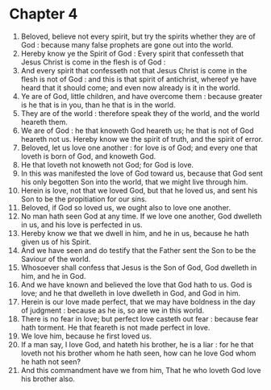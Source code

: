# Chapter 4

1. Beloved, believe not every spirit, but try the spirits whether they are of God : because many false prophets are gone out into the world.
2. Hereby know ye the Spirit of God : Every spirit that confesseth that Jesus Christ is come in the flesh is of God :
3. And every spirit that confesseth not that Jesus Christ is come in the flesh is not of God : and this is that spirit of antichrist, whereof ye have heard that it should come; and even now already is it in the world.
4. Ye are of God, little children, and have overcome them : because greater is he that is in you, than he that is in the world.
5. They are of the world : therefore speak they of the world, and the world heareth them.
6. We are of God : he that knoweth God heareth us; he that is not of God heareth not us. Hereby know we the spirit of truth, and the spirit of error.
7. Beloved, let us love one another : for love is of God; and every one that loveth is born of God, and knoweth God.
8. He that loveth not knoweth not God; for God is love.
9. In this was manifested the love of God toward us, because that God sent his only begotten Son into the world, that we might live through him.
10. Herein is love, not that we loved God, but that he loved us, and sent his Son to be the propitiation for our sins.
11. Beloved, if God so loved us, we ought also to love one another.
12. No man hath seen God at any time. If we love one another, God dwelleth in us, and his love is perfected in us.
13. Hereby know we that we dwell in him, and he in us, because he hath given us of his Spirit.
14. And we have seen and do testify that the Father sent the Son to be the Saviour of the world.
15. Whosoever shall confess that Jesus is the Son of God, God dwelleth in him, and he in God.
16. And we have known and believed the love that God hath to us. God is love; and he that dwelleth in love dwelleth in God, and God in him.
17. Herein is our love made perfect, that we may have boldness in the day of judgment : because as he is, so are we in this world.
18. There is no fear in love; but perfect love casteth out fear : because fear hath torment. He that feareth is not made perfect in love.
19. We love him, because he first loved us.
20. If a man say, I love God, and hateth his brother, he is a liar : for he that loveth not his brother whom he hath seen, how can he love God whom he hath not seen?
21. And this commandment have we from him, That he who loveth God love his brother also.

